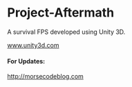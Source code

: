 # Project-Aftermath
A survival FPS developed using Unity 3D.

www.unity3d.com

#### For Updates:
http://morsecodeblog.com
